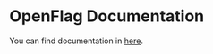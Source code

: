 # OpenFlag Documentation

You can find documentation in <a href="https://openflag.github.io">here</a>.
